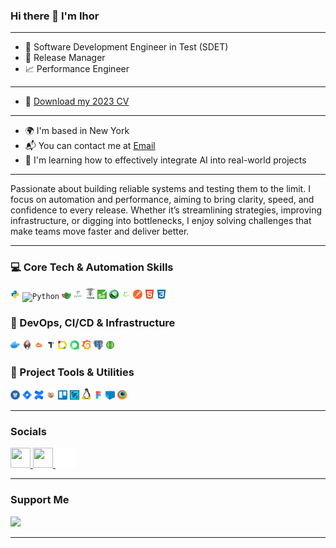 ### Hi there 👋 I'm Ihor
-----------------
- 🤖 Software Development Engineer in Test (SDET)  
- 🚀 Release Manager
- 📈 Performance Engineer  
-----------------
- 📄 <a target="_blank" href="cv/cv_aqa_perf_ihor_peretiatko.pdf">Download my 2023 CV</a>  
-----------------
* 🌍 I'm based in New York  
* 📬 You can contact me at [Email](mailto:p_ihor@hotmail.com)  
* 🧠 I'm learning how to effectively integrate AI into real-world projects
-----------------
Passionate about building reliable systems and testing them to the limit. I focus on automation and performance, aiming to bring clarity, speed, and confidence to every release. Whether it’s streamlining strategies, improving infrastructure, or digging into bottlenecks, I enjoy solving challenges that make teams move faster and deliver better.

-----------------
<h3>💻 Core Tech & Automation Skills</h3>

<p align="left">
  <code><img width="3%" title="Python" src="img/python.png"></code>
  <code><img width="3%" title="Python" src="https://cdn.simpleicons.org/typescript/3178C6"></code>
  <code><img width="3%" title="Playwright" src="img/playwright.png"></code>
  <code><img width="3%" title="Pytest" src="img/pytest.png"></code>
  <code><img width="3%" title="Requests" src="img/requests.png"></code>
  <code><img width="3%" title="Selenium" src="img/selenium.png"></code>
  <code><img width="3%" title="Locust" src="img/locust.png"></code>
  <code><img width="3%" title="Selene" src="img/selene.png"></code>
  <code><img width="3%" title="Postman" src="img/postman.png"></code>
  <code><img width="3%" title="HTML" src="img/html_icon.svg"></code>
  <code><img width="3%" title="CSS" src="img/css_icon.svg"></code>
</p>

<h3>🧰 DevOps, CI/CD & Infrastructure</h3>

<p align="left">
  <code><img width="3%" title="Docker" src="img/docker.png"></code>
  <code><img width="3%" title="Jenkins" src="img/jenkins.png"></code>
  <code><img width="3%" title="AWS" src="img/aws.svg"></code>
  <code><img width="3%" title="TestomatIO" src="img/testomat.png"></code>
  <code><img width="3%" title="Allure Report" src="img/allure_report.png"></code>
  <code><img width="3%" title="Allure TestOps" src="img/allure_testops.png"></code>
  <code><img width="3%" title="Grafana" src="img/grafana.png"></code>
  <code><img width="3%" title="PgAdmin" src="img/pgadmin.png"></code>
  <code><img width="3%" title="Swagger" src="img/swagger.png"></code>
</p>


<h3>🧩 Project Tools & Utilities</h3>
<p align="left">
  <code><img width="3%" title="Bitbucket" src="img/bitbucket.png"></code>
  <code><img width="3%" title="Jira" src="img/jira.png"></code>
  <code><img width="3%" title="Confluence" src="img/confluence.png"></code>
  <code><img width="3%" title="Notion" src="img/notion.svg"></code>
  <code><img width="3%" title="Trello" src="img/trello.png"></code>
  <code><img width="3%" title="Zephyr" src="img/zs.png"></code>
  <code><img width="3%" title="Linux" src="img/linux.png"></code>
  <code><img width="3%" title="Figma" src="img/figma.svg"></code>
  <code><img width="3%" title="Selenoid" src="img/selenoid.png"></code>
  <code><img width="3%" title="Browserstack" src="img/browserstack.png"></code>
</p>


-----------------
### Socials

<p align="left">

  <!-- GitHub -->
  <a href="https://github.com/p-igor89" target="_blank" rel="noreferrer">
    <picture>
      <source media="(prefers-color-scheme: dark)" srcset="https://raw.githubusercontent.com/danielcranney/readme-generator/main/public/icons/socials/github-dark.svg" />
      <source media="(prefers-color-scheme: light)" srcset="https://raw.githubusercontent.com/danielcranney/readme-generator/main/public/icons/socials/github.svg" />
      <img src="https://raw.githubusercontent.com/danielcranney/readme-generator/main/public/icons/socials/github.svg" width="32" height="32" />
    </picture>
  </a>

  <!-- LinkedIn -->
  <a href="https://www.linkedin.com/in/ihor-peretiatko/" target="_blank" rel="noreferrer">
    <picture>
      <source media="(prefers-color-scheme: dark)" srcset="https://raw.githubusercontent.com/danielcranney/readme-generator/main/public/icons/socials/linkedin-dark.svg" />
      <source media="(prefers-color-scheme: light)" srcset="https://raw.githubusercontent.com/danielcranney/readme-generator/main/public/icons/socials/linkedin.svg" />
      <img src="https://raw.githubusercontent.com/danielcranney/readme-generator/main/public/icons/socials/linkedin.svg" width="32" height="32" />
    </picture>
  </a>

  <!-- Telegram -->
  <a href="https://t.me/p_ihor89" target="_blank" rel="noreferrer">
    <picture>
      <source media="(prefers-color-scheme: dark)" srcset="img/tg_white.svg" />
      <source media="(prefers-color-scheme: light)" srcset="img/tg_black.svg" />
      <img src="img/tg_white.svg" width="32" height="32" />
    </picture>
  </a>

</p>

-----------------
### Support Me

<a href="https://buymeacoffee.com/p_ihor"><img src="https://cdn.buymeacoffee.com/buttons/v2/default-yellow.png" width="150"/></a>

-----------------


<!--
**p-igor89/p-igor89** is a ✨ _special_ ✨ repository because its `README.md` (this file) appears on your GitHub profile.

Here are some ideas to get you started:

- 🔭 I’m currently working on ...
- 🌱 I’m currently learning ...
- 👯 I’m looking to collaborate on ...
- 🤔 I’m looking for help with ...
- 💬 Ask me about ...
- 📫 How to reach me: ...
- 😄 Pronouns: ...
- ⚡ Fun fact: ...
-->
